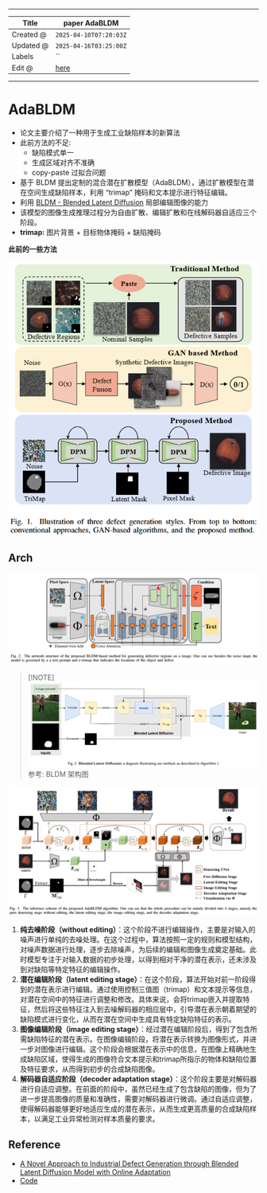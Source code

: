 -----

| Title     | paper AdaBLDM                                         |
| --------- | ----------------------------------------------------- |
| Created @ | `2025-04-10T07:20:03Z`                                |
| Updated @ | `2025-04-16T03:25:00Z`                                |
| Labels    | \`\`                                                  |
| Edit @    | [here](https://github.com/junxnone/aiwiki/issues/510) |

-----

# AdaBLDM

  - 论文主要介绍了一种用于生成工业缺陷样本的新算法
  - 此前方法的不足:
      - 缺陷模式单一
      - 生成区域对齐不准确
      - copy-paste 过拟合问题
  - 基于 BLDM 提出定制的混合潜在扩散模型（AdaBLDM），通过扩散模型在潜在空间生成缺陷样本，利用 “trimap”
    掩码和文本提示进行特征编辑。
  - 利用 [BLDM - Blended Latent
    Diffusion](https://arxiv.org/abs/2206.02779) 局部编辑图像的能力
  - 该模型的图像生成推理过程分为自由扩散、编辑扩散和在线解码器自适应三个阶段。
  - **trimap:** 图片背景 + 目标物体掩码 + 缺陷掩码

**此前的一些方法**

![Image](media/d8c71b4ac4d42be44dd01caba4bf7f42509cdd53.png)

## Arch

![Image](media/0e6b4e2e283b61ccc191113f7ded6937d9b9e656.png)

> \[\!NOTE\]
> ![Image](media/43464d4738a8dea37934666446db52f618430ff4.png) 参考: BLDM
> 架构图

![Image](media/c3ec6eb4f3a772ff3a410459872b51586f7e4079.png)

1.  **纯去噪阶段（without
    editing）**：这个阶段不进行编辑操作，主要是对输入的噪声进行单纯的去噪处理。在这个过程中，算法按照一定的规则和模型结构，对噪声数据进行处理，逐步去除噪声，为后续的编辑和图像生成奠定基础。此时模型专注于对输入数据的初步处理，以得到相对干净的潜在表示，还未涉及到对缺陷等特定特征的编辑操作。
2.  **潜在编辑阶段（latent editing
    stage）**：在这个阶段，算法开始对前一阶段得到的潜在表示进行编辑。通过使用控制三值图（trimap）和文本提示等信息，对潜在空间中的特征进行调整和修改。具体来说，会将trimap嵌入并提取特征，然后将这些特征注入到去噪解码器的相应层中，引导潜在表示朝着期望的缺陷模式进行变化，从而在潜在空间中生成具有特定缺陷特征的表示。
3.  **图像编辑阶段（image editing
    stage）**：经过潜在编辑阶段后，得到了包含所需缺陷特征的潜在表示。在图像编辑阶段，将潜在表示转换为图像形式，并进一步对图像进行编辑。这个阶段会根据潜在表示中的信息，在图像上精确地生成缺陷区域，使得生成的图像符合文本提示和trimap所指示的物体和缺陷位置及特征要求，从而得到初步的合成缺陷图像。
4.  **解码器自适应阶段（decoder adaptation
    stage）**：这个阶段主要是对解码器进行自适应调整。在前面的阶段中，虽然已经生成了包含缺陷的图像，但为了进一步提高图像的质量和准确性，需要对解码器进行微调。通过自适应调整，使得解码器能够更好地适应生成的潜在表示，从而生成更高质量的合成缺陷样本，以满足工业异常检测对样本质量的要求。

## Reference

  - [A Novel Approach to Industrial Defect Generation through Blended
    Latent Diffusion Model with Online
    Adaptation](https://arxiv.org/abs/2402.19330)
  - [Code](https://github.com/GrandpaXun242/AdaBLDM)
